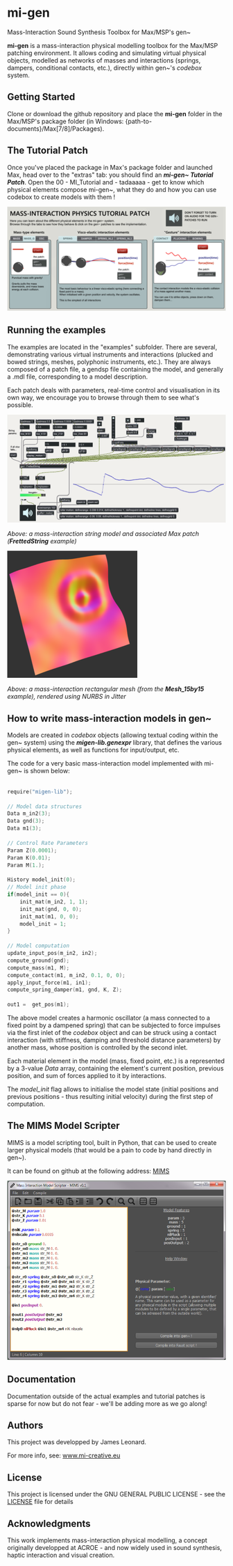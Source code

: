 # mi-gen
Mass-Interaction Sound Synthesis Toolbox for Max/MSP's gen~


**mi-gen** is a mass-interaction physical modelling toolbox for the Max/MSP patching environment.
It allows coding and simulating virtual physical objects, modelled as networks of masses and interactions (springs, dampers, conditional contacts, etc.), directly within gen~'s *codebox* system.


## Getting Started

Clone or download the github repository and place the **mi-gen** folder in the Max/MSP's package folder (in Windows: {path-to-documents}/Max[7/8]/Packages).

## The Tutorial Patch

Once you've placed the package in Max's package folder and launched Max, head over to the "extras" tab: you should find an ***mi-gen~ Tutorial Patch***. Open the 00 - MI_Tutorial and - tadaaaaa - get to know which physical elements compose mi-gen~, what they do and how you can use codebox to create models with them !

![](misc/tutorial.png)


## Running the examples

The examples are located in the "examples" subfolder. There are several, demonstrating various virtual instruments and interactions (plucked and bowed strings, meshes, polyphonic instruments, etc.). They are always composed of a patch file, a gendsp file containing the model, and generally a .mdl file, corresponding to a model description.

Each patch deals with parameters, real-time control and visualisation in its own way, we encourage you to browse through them to see what's possible.


![](misc/stringpatch.png)

*Above: a mass-interaction string model and associated Max patch (***FrettedString*** example)*

![](misc/mesh.png)

*Above: a mass-interaction rectangular mesh (from the ***Mesh_15by15*** example), rendered using NURBS in Jitter*

## How to write mass-interaction models in gen~

Models are created in *codebox* objects (allowing textual coding within the gen~ system) using the ***migen-lib.genexpr*** library, that defines the various physical elements, as well as functions for input/output, etc.

The code for a very basic mass-interaction model implemented with mi-gen~ is shown below:

```C

require("migen-lib");

// Model data structures
Data m_in2(3);
Data gnd(3);
Data m1(3);

// Control Rate Parameters
Param Z(0.0001);
Param K(0.01);
Param M(1.);

History model_init(0);
// Model init phase
if(model_init == 0){
    init_mat(m_in2, 1, 1);
    init_mat(gnd, 0, 0);
    init_mat(m1, 0, 0);
    model_init = 1;
}

// Model computation
update_input_pos(m_in2, in2);
compute_ground(gnd);
compute_mass(m1, M);
compute_contact(m1, m_in2, 0.1, 0, 0);
apply_input_force(m1, in1);
compute_spring_damper(m1, gnd, K, Z);

out1 =  get_pos(m1);

```

The above model creates a harmonic oscillator (a mass connected to a fixed point by a dampened spring) that can be subjected to force impulses via the first inlet of the *codebox* object and can be struck using a contact interaction (with stiffness, damping and threshold distance parameters) by another mass, whose position is controlled by the second inlet.

Each material element in the model (mass, fixed point, etc.) is a represented by a 3-value *Data* array, containing the element's current position, previous position, and sum of forces applied to it by interactions.

The *model_init* flag allows to initialise the model state (initial positions and previous positions - thus resulting initial velocity) during the first step of computation.

## The MIMS Model Scripter

MIMS is a model scripting tool, built in Python, that can be used to create larger physical models (that would be a pain to code by hand directly in gen~).

It can be found on github at the following address:  [MIMS](https://github.com/mi-creative/MIMS)


![](misc/MIMS.png)

## Documentation

Documentation outside of the actual examples and tutorial patches is sparse for now but do not fear - we'll be adding more as we go along!


## Authors

This project was developped by James Leonard.

For more info, see: www.mi-creative.eu

## License

This project is licensed under the GNU GENERAL PUBLIC LICENSE - see the [LICENSE](LICENSE) file for details

## Acknowledgments

This work implements mass-interaction physical modelling, a concept originally developped at ACROE - and now widely used in sound synthesis, haptic interaction and visual creation.
